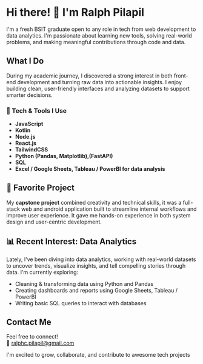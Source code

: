 # Hi there! 👋 I'm Ralph Pilapil

I'm a fresh BSIT graduate open to any role in tech from web development to data analytics. I'm passionate about learning new tools, solving real-world problems, and making meaningful contributions through code and data.

## What I Do

During my academic journey, I discovered a strong interest in both front-end development and turning raw data into actionable insights. I enjoy building clean, user-friendly interfaces and analyzing datasets to support smarter decisions.

### 🔧 Tech & Tools I Use
- **JavaScript**
- **Kotlin**
- **Node.js**
- **React.js**
- **TailwindCSS**
- **Python (Pandas, Matplotlib),(FastAPI)**
- **SQL**
- **Excel / Google Sheets, Tableau / PowerBI for data analysis**

## 🌟 Favorite Project

My **capstone project** combined creativity and technical skills, it was a full-stack web and android application built to streamline internal workflows and improve user experience. It gave me hands-on experience in both system design and user-centric development.

## 📊 Recent Interest: Data Analytics

Lately, I’ve been diving into data analytics, working with real-world datasets to uncover trends, visualize insights, and tell compelling stories through data. I'm currently exploring:
- Cleaning & transforming data using Python and Pandas  
- Creating dashboards and reports using Google Sheets, Tableau  / PowerBI
- Writing basic SQL queries to interact with databases  

## Contact Me

Feel free to connect!  
📧 [ralphc.pilapil@gmail.com](mailto:ralphc.pilapil@gmail.com)

I'm excited to grow, collaborate, and contribute to awesome tech projects 
